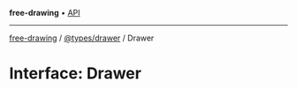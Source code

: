 **free-drawing** • [API](../../../README.md)

***

[free-drawing](../../../README.md) / [@types/drawer](../README.md) / Drawer

# Interface: Drawer
